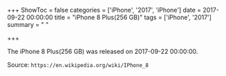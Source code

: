 +++
ShowToc = false
categories = ['iPhone', '2017', 'iPhone']
date = 2017-09-22 00:00:00
title = "iPhone 8 Plus(256 GB)"
tags = ['iPhone', '2017']
summary = " "

+++

The iPhone 8 Plus(256 GB) was released on 2017-09-22 00:00:00.

Source: `https://en.wikipedia.org/wiki/IPhone_8`


